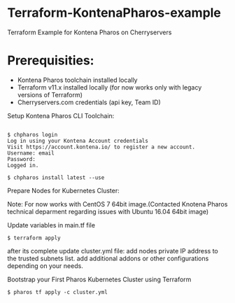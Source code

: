 # Terraform-KontenaPharos-example
Terraform Example for Kontena Pharos on Cherryservers

# Prerequisities:
* Kontena Pharos toolchain installed locally
* Terraform v11.x installed locally (for now works only with legacy versions of Terraform) 
* Cherryservers.com credentials (api key, Team ID)

Setup Kontena Pharos CLI Toolchain:

```$ curl -s https://get.pharos.sh | bash

$ chpharos login
Log in using your Kontena Account credentials
Visit https://account.kontena.io/ to register a new account.
Username: email
Password:
Logged in.

$ chpharos install latest --use
```
Prepare Nodes for Kubernetes Cluster:

Note: For now works with CentOS 7 64bit image.(Contacted Knotena Pharos technical deparment regarding issues with Ubuntu 16.04 64bit image)

Update variables in main.tf file

```
$ terraform apply
```
after its complete update cluster.yml file:
add nodes private IP address to the trusted subnets list.
add additional addons or other configurations depending on your needs.

Bootstrap your First Pharos Kubernetes Cluster using Terraform

```
$ pharos tf apply -c cluster.yml
```
